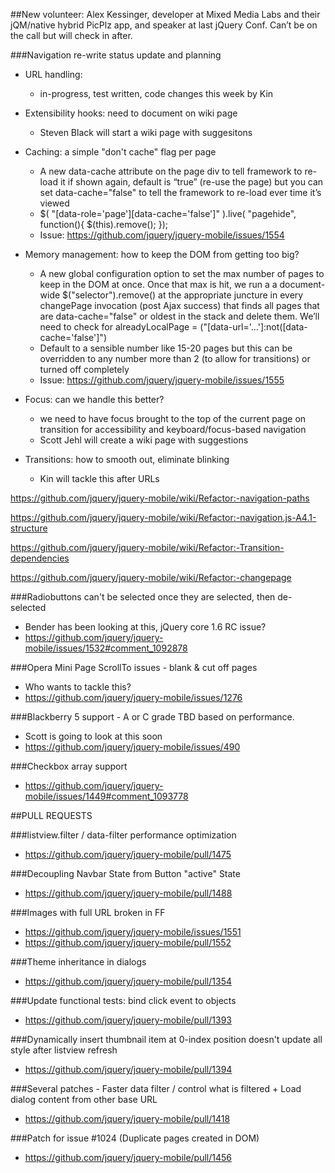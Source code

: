 ##New volunteer:
Alex Kessinger, developer at Mixed Media Labs and their jQM/native hybrid PicPlz app, and speaker at last jQuery Conf. Can’t be on the call but will check in after.

###Navigation re-write status update and planning
* URL handling:
  - in-progress, test written, code changes this week by Kin
* Extensibility hooks: need to document on wiki page

  - Steven Black will start a wiki page with suggesitons
* Caching: a simple "don't cache" flag per page
  - A new data-cache attribute on the page div to tell framework to re-load it if shown again, default is “true” (re-use the page) but you can set data-cache="false" to tell the framework to re-load ever time it’s viewed
  - $( "[data-role='page'][data-cache='false']" ).live( "pagehide", function(){  $(this).remove(); });
  - Issue: https://github.com/jquery/jquery-mobile/issues/1554
* Memory management: how to keep the DOM from getting too big?
  - A new global configuration option to set the max number of pages to keep in the DOM at once. Once that max is hit, we run a a document-wide $("selector").remove() at the appropriate juncture in every changePage invocation (post Ajax success) that finds all pages that are data-cache="false" or oldest in the stack and delete them. We’ll need to check for alreadyLocalPage = ("[data-url='...']:not([data-cache='false']")
  - Default to a sensible number like 15-20 pages but this can be overridden to any number more than 2 (to allow for transitions) or turned off completely
  - Issue: https://github.com/jquery/jquery-mobile/issues/1555
* Focus: can we handle this better?
  - we need to have focus brought to the top of the current page on transition for accessibility and keyboard/focus-based navigation
  - Scott Jehl will create a wiki page with suggestions
* Transitions: how to smooth out, eliminate blinking
  - Kin will tackle this after URLs


https://github.com/jquery/jquery-mobile/wiki/Refactor:-navigation-paths

https://github.com/jquery/jquery-mobile/wiki/Refactor:-navigation.js-A4.1-structure

https://github.com/jquery/jquery-mobile/wiki/Refactor:-Transition-dependencies

https://github.com/jquery/jquery-mobile/wiki/Refactor:-changepage

###Radiobuttons can't be selected once they are selected, then de-selected
* Bender has been looking at this, jQuery core 1.6 RC issue?
* https://github.com/jquery/jquery-mobile/issues/1532#comment_1092878

###Opera Mini Page ScrollTo issues - blank & cut off pages
* Who wants to tackle this?
* https://github.com/jquery/jquery-mobile/issues/1276

###Blackberry 5 support - A or C grade TBD based on performance.
* Scott is going to look at this soon
* https://github.com/jquery/jquery-mobile/issues/490

###Checkbox array support
* https://github.com/jquery/jquery-mobile/issues/1449#comment_1093778

##PULL REQUESTS

###listview.filter / data-filter performance optimization
* https://github.com/jquery/jquery-mobile/pull/1475

###Decoupling Navbar State from Button "active" State
* https://github.com/jquery/jquery-mobile/pull/1488

###Images with full URL broken in FF
* https://github.com/jquery/jquery-mobile/issues/1551
* https://github.com/jquery/jquery-mobile/pull/1552

###Theme inheritance in dialogs
* https://github.com/jquery/jquery-mobile/pull/1354

###Update functional tests: bind click event to objects
* https://github.com/jquery/jquery-mobile/pull/1393

###Dynamically insert thumbnail item at 0-index position doesn't update all style after listview refresh
* https://github.com/jquery/jquery-mobile/pull/1394

###Several patches - Faster data filter / control what is filtered + Load dialog content from other base URL
* https://github.com/jquery/jquery-mobile/pull/1418

###Patch for issue #1024 (Duplicate pages created in DOM)
* https://github.com/jquery/jquery-mobile/pull/1456
